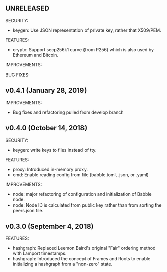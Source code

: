 ## UNRELEASED

SECURITY:

* keygen: Use JSON representation of private key, rather that X509/PEM. 

FEATURES:

* crypto: Support secp256k1 curve (from P256) which is also used by Ethereum 
          and Bitcoin.

IMPROVEMENTS:
   
BUG FIXES:

## v0.4.1 (January 28, 2019)

IMPROVEMENTS:

* Bug fixes and refactoring pulled from develop branch

## v0.4.0 (October 14, 2018)

SECURITY:

* keygen: write keys to files instead of tty. 

FEATURES:

* proxy: Introduced in-memory proxy.
* cmd: Enable reading config from file (babble.toml, .json, or .yaml)

IMPROVEMENTS:

* node: major refactoring of configuration and initialization of Babble node.
* node: Node ID is calculated from public key rather than from sorting the 
peers.json file.

## v0.3.0 (September 4, 2018)

FEATURES:

* hashgraph: Replaced Leemon Baird's original "Fair" ordering method with 
Lamport timestamps.
* hashgraph: Introduced the concept of Frames and Roots to enable initializing a
hashgraph from a "non-zero" state.